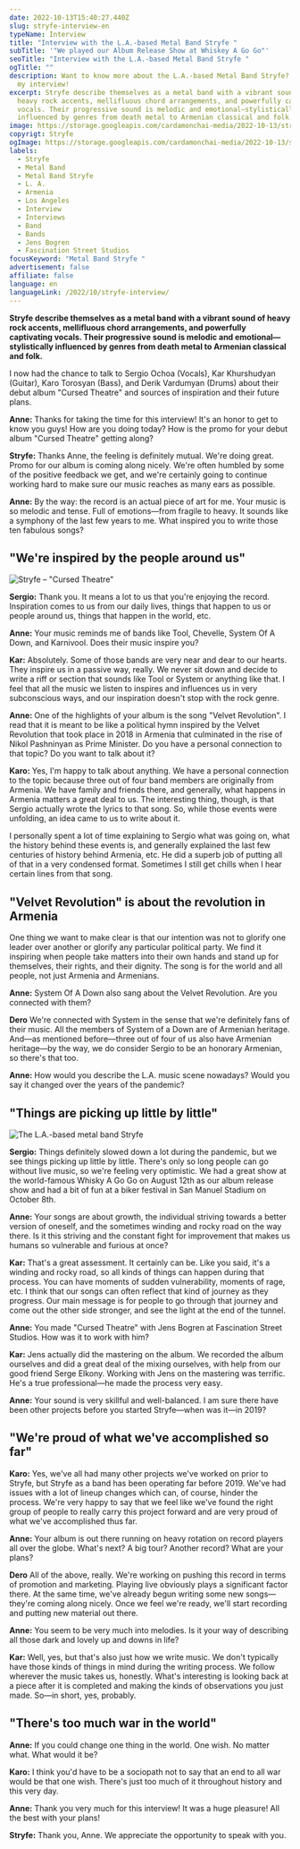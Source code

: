 ```yaml
---
date: 2022-10-13T15:40:27.440Z
slug: stryfe-interview-en
typeName: Interview
title: "Interview with the L.A.-based Metal Band Stryfe "
subTitle: '"We played our Album Release Show at Whiskey A Go Go"'
seoTitle: "Interview with the L.A.-based Metal Band Stryfe "
ogTitle: ""
description: Want to know more about the L.A.-based Metal Band Stryfe? Check out
  my interview!
excerpt: Stryfe describe themselves as a metal band with a vibrant sound of
  heavy rock accents, mellifluous chord arrangements, and powerfully captivating
  vocals. Their progressive sound is melodic and emotional—stylistically
  influenced by genres from death metal to Armenian classical and folk.
image: https://storage.googleapis.com/cardamonchai-media/2022-10-13/stryfe-interview-jpeg-imagine-080808_302c2a_1024_768/640.webp
copyrigt: Stryfe
ogImage: https://storage.googleapis.com/cardamonchai-media/2022-10-13/stryfe-interview-fb-jpeg-imagine-080808_34302e_1200_628/640.webp
labels:
  - Stryfe
  - Metal Band
  - Metal Band Stryfe
  - L. A.
  - Armenia
  - Los Angeles
  - Interview
  - Interviews
  - Band
  - Bands
  - Jens Bogren
  - Fascination Street Studios
focusKeyword: "Metal Band Stryfe "
advertisement: false
affiliate: false
language: en
languageLink: /2022/10/stryfe-interview/
---
```

**Stryfe describe themselves as a metal band with a vibrant sound of heavy rock accents, mellifluous chord arrangements, and powerfully captivating vocals. Their progressive sound is melodic and emotional—stylistically influenced by genres from death metal to Armenian classical and folk.**

I now had the chance to talk to Sergio Ochoa (Vocals), Kar Khurshudyan (Guitar), Karo Torosyan (Bass), and Derik Vardumyan (Drums) about their debut album "Cursed Theatre" and sources of inspiration and their future plans.

**Anne:** Thanks for taking the time for this interview! It's an honor to get to know you guys! How are you doing today? How is the promo for your debut album "Cursed Theatre" getting along?

**Stryfe:**  Thanks Anne, the feeling is definitely mutual. We're doing great. Promo for our album is coming along nicely. We're often humbled by some of the positive feedback we get, and we're certainly going to continue working hard to make sure our music reaches as many ears as possible.

**Anne:** By the way: the record is an actual piece of art for me. Your music is so melodic and tense. Full of emotions—from fragile to heavy. It sounds like a symphony of the last few years to me. What inspired you to write those ten fabulous songs?

## "We're inspired by the people around us"

![Stryfe – "Cursed Theatre"](https://storage.googleapis.com/cardamonchai-media/2022-10-13/stryfe-band-cursed-theatre-album-cover-art-jpeg-imagine-080808_270f15_1418_1418/640.webp "Stryfe – \"Cursed Theatre\"")

**Sergio:**  Thank you. It means a lot to us that you're enjoying the record. Inspiration comes to us from our daily lives, things that happen to us or people around us, things that happen in the world, etc. 

**Anne:** Your music reminds me of bands like Tool, Chevelle, System Of A Down, and Karnivool. Does their music inspire you?

**Kar:**  Absolutely.  Some of those bands are very near and dear to our hearts. They inspire us in a passive way, really. We never sit down and decide to write a riff or section that sounds like Tool or System or anything like that. I feel that all the music we listen to inspires and influences us in very subconscious ways, and our inspiration doesn't stop with the rock genre. 

**Anne:** One of the highlights of your album is the song "Velvet Revolution". I read that it is meant to be like a political hymn inspired by the Velvet Revolution that took place in 2018 in Armenia that culminated in the rise of Nikol Pashninyan as Prime Minister. Do you have a personal connection to that topic? Do you want to talk about it?

**Karo:** Yes, I'm happy to talk about anything. We have a personal connection to the topic because three out of four band members are originally from Armenia. We have family and friends there, and generally, what happens in Armenia matters a great deal to us. The interesting thing, though, is that Sergio actually wrote the lyrics to that song. So, while those events were unfolding, an idea came to us to write about it.  

I personally spent a lot of time explaining to Sergio what was going on, what the history behind these events is, and generally explained the last few centuries of history behind Armenia, etc. He did a superb job of putting all of that in a very condensed format. Sometimes I still get chills when I hear certain lines from that song.

## "Velvet Revolution" is about the revolution in Armenia

One thing we want to make clear is that our intention was not to glorify one leader over another or glorify any particular political party. We find it inspiring when people take matters into their own hands and stand up for themselves, their rights, and their dignity. The song is for the world and all people, not just Armenia and Armenians.

**Anne:** System Of A Down also sang about the Velvet Revolution. Are you connected with them?

**Dero** We're connected with System in the sense that we're definitely fans of their music. All the members of System of a Down are of Armenian heritage. And—as mentioned before—three out of four of us also have Armenian heritage—by the way, we do consider Sergio to be an honorary Armenian, so there's that too.

**Anne:** How would you describe the L.A. music scene nowadays? Would you say it changed over the years of the pandemic?

## "Things are picking up little by little"

![The L.A.-based metal band Stryfe](https://storage.googleapis.com/cardamonchai-media/2022-10-13/stryfe-interview-1-jpeg-imagine-481818_68342a_1024_768/640.webp "The L.A.-based metal band Stryfe")

**Sergio:**  Things definitely slowed down a lot during the pandemic, but we see things picking up little by little. There's only so long people can go without live music, so we're feeling very optimistic. We had a great show at the world-famous Whisky A Go Go on August 12th as our album release show and had a bit of fun at a biker festival in San Manuel Stadium on October 8th.

**Anne:** Your songs are about growth, the individual striving towards a better version of oneself, and the sometimes winding and rocky road on the way there. Is it this striving and the constant fight for improvement that makes us humans so vulnerable and furious at once?

**Kar:** That's a great assessment. It certainly can be. Like you said, it's a winding and rocky road, so all kinds of things can happen during that process. You can have moments of sudden vulnerability, moments of rage, etc. I think that our songs can often reflect that kind of journey as they progress. Our main message is for people to go through that journey and come out the other side stronger, and see the light at the end of the tunnel.

**Anne:** You made "Cursed Theatre" with Jens Bogren at Fascination Street Studios. How was it to work with him?

**Kar:**  Jens actually did the mastering on the album. We recorded the album ourselves and did a great deal of the mixing ourselves, with help from our good friend Serge Elkony.  Working with Jens on the mastering was terrific. He's a true professional—he made the process very easy.

**Anne:** Your sound is very skillful and well-balanced. I am sure there have been other projects before you started Stryfe—when was it—in 2019?

## "We're proud of what we've accomplished so far"

**Karo:** Yes, we've all had many other projects we've worked on prior to Stryfe, but Stryfe as a band has been operating far before 2019. We've had issues with a lot of lineup changes which can, of course, hinder the process. We're very happy to say that we feel like we've found the right group of people to really carry this project forward and are very proud of what we've accomplished thus far.

**Anne:** Your album is out there running on heavy rotation on record players all over the globe. What's next? A big tour? Another record? What are your plans?

**Dero**  All of the above, really. We're working on pushing this record in terms of promotion and marketing. Playing live obviously plays a significant factor there. At the same time, we've already begun writing some new songs—they're coming along nicely. Once we feel we're ready, we'll start recording and putting new material out there. 

**Anne:** You seem to be very much into melodies. Is it your way of describing all those dark and lovely up and downs in life?

**Kar:**  Well, yes, but that's also just how we write music. We don't typically have those kinds of things in mind during the writing process. We follow wherever the music takes us, honestly. What's interesting is looking back at a piece after it is completed and making the kinds of observations you just made. So—in short, yes, probably.

## "There's too much war in the world"

**Anne:** If you could change one thing in the world. One wish. No matter what. What would it be?

**Karo:** I think you'd have to be a sociopath not to say that an end to all war would be that one wish. There's just too much of it throughout history and this very day.  

**Anne:** Thank you very much for this interview! It was a huge pleasure! All the best with your plans!

**Stryfe:**  Thank you, Anne. We appreciate the opportunity to speak with you.